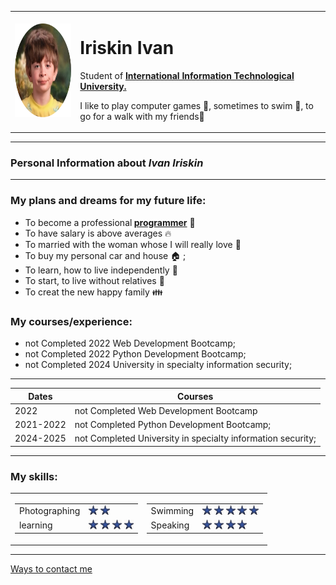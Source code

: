 <!DOCTYPE html>
<html lang="en" dir="ltr">

<head>
  <meta charset="utf-8">
  <title> &#128121; Iriskin Ivan's Personal Site</title>
</head>

<body>
  <table cellspacing="20">
    <tr>
      <td> <img src="340_oooo.plus.png" width="150" height="150" alt="in this picture not me"></td>
      <td>
        <h1>Iriskin Ivan</h1>
        <p>
          <em></em>
          Student of <strong> <a href="https://iitu.edu.kz/kk/"> International Information Technological University.</a></strong>
        </p>
        <p>
          I like to play computer games &#128126, sometimes to swim &#129402;, to go for a walk with my friends&#129311;
        </p>
      </td>
    </tr>
  </table>
  <hr>
  <h3>
  Personal Information about <em><strong>Ivan Iriskin</strong></em>
</h3>
  <hr>
  <h3>
     My plans and dreams for my future life:
  </h3>
  <ul>
    <li>
      To become a professional<strong> <a href="https://www.udemy.com/"> programmer</a></strong> &#129535;
    </li>
    <li>
      To have salary is above averages &#128293;
    </li>
    <li>
      To married with the woman whose I will really love &#128153;
    </li>
    <li>
      To buy my personal car and house &#127968; ;
    </li>
    <li>
      To learn, how to live independently &#128035;
    </li>
    <li>
      To start, to live without relatives &#128062;
    </li>
    <li>
      To creat the new happy family &#128106;
    </li>
  </ul>
  <h3>My courses/experience:</h3>
  <ul>
    <li>
      not Completed 2022 Web Development Bootcamp;
    </li>
    <li>
      not Completed 2022 Python Development Bootcamp;
    </li>
    <li>
      not Completed 2024 University in specialty information security;
    </li>
  </ul>
  <hr>
  <table>
    <thead>
      <tr>
        <th>Dates</th>
        <th>Courses</th>
      </tr>
    </thead>
    <tbody>
      <tr>
        <td>2022</td>
        <td>not Completed Web Development Bootcamp</td>
      </tr>
      <tr>
        <td>2021-2022</td>
        <td>not Completed Python Development Bootcamp;</td>
      </tr>
      <tr>
        <td>2024-2025</td>
        <td>not Completed University in specialty information security;</td>
    </tbody>
    <tfoot>
      </tr>
    </tfoot>
  </table>
  <hr>
  <h3>My skills:</h3>
  <table cellspacing="10">
    <td>
      <table cellspacing="10">
        <tr>
          <td>Photographing</td>
          <td> <img src="unnamed.jpg" width="15" height="15" alt="error">
            <img src="unnamed.jpg" width="15" height="15" alt="error">
          </td>
        </tr>
        <tr>
          <td>learning</td>
          <td>
            <img src="unnamed.jpg" width="15" height="15" alt="error">
            <img src="unnamed.jpg" width="15" height="15" alt="error">
            <img src="unnamed.jpg" width="15" height="15" alt="error">
            <img src="unnamed.jpg" width="15" height="15" alt="error">
          </td>
        </tr>
      </table>
    </td>
    <td>
      <table>
        <tr>
          <td>
            Swimming
          </td>
          <td>
            <img src="unnamed.jpg" width="15" height="15" alt="error"> <img src="unnamed.jpg" width="15" height="15" alt="error"> <img src="unnamed.jpg" width="15" height="15" alt="error"> <img src="unnamed.jpg" width="15" height="15" alt="error">
            <img src="unnamed.jpg" width="15" height="15" alt="error">
          </td>
        </tr>
        <tr>
          <td>
            Speaking
          </td>
          <td>
            <img src="unnamed.jpg" width="15" height="15" alt="error">
            <img src="unnamed.jpg" width="15" height="15" alt="error">
            <img src="unnamed.jpg" width="15" height="15" alt="error">
            <img src="unnamed.jpg" width="15" height="15" alt="error">
          </td>
        </tr>
    </td>
    </td>
  </table>
  </table>
  <hr>
  <center>
  </center>
  <a href="hobbies.html">Ways to contact me</a>
  </center>
</body>

</html>
